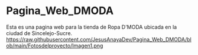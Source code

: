 # Pagina_Web_DMODA
Esta es una pagina web para la tienda de Ropa D'MODA ubicada en la ciudad de Sincelejo-Sucre.
https://raw.githubusercontent.com/JesusAnayaDev/Pagina_Web_DMODA/blob/main/Fotosdelproyecto/Imagen1.png
